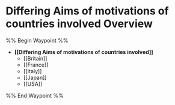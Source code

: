 # Differing Aims of motivations of countries involved Overview

%% Begin Waypoint %%
- **[[Differing Aims of motivations of countries involved]]**
	- [[Britain]]
	- [[France]]
	- [[Italy]]
	- [[Japan]]
	- [[USA]]

%% End Waypoint %%